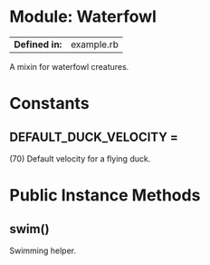 # Module: Waterfowl
| | |
| -----------------:  | :-----    |
| **Defined in:**    | example.rb    |


A mixin for waterfowl creatures.

# Constants
## DEFAULT_DUCK_VELOCITY =
(70) Default velocity for a flying duck.


# Public Instance Methods
## swim() [](#method-i-swim)
Swimming helper.

